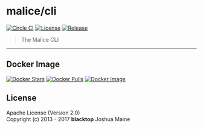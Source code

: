 malice/cli
==========

[![Circle CI](https://circleci.com/gh/maliceio/cli.png?style=shield)](https://circleci.com/gh/maliceio/cli) [![License](https://img.shields.io/badge/licence-Apache%202.0-blue.svg)](LICENSE) [![Release](https://img.shields.io/github/release/maliceio/cli.svg)](https://github.com/maliceio/cli/releases/latest)

> The Malice CLI

___

Docker Image
------------

[![Docker Stars](https://img.shields.io/docker/stars/malice/cli.svg)](https://hub.docker.com/r/malice/cli/) [![Docker Pulls](https://img.shields.io/docker/pulls/malice/cli.svg)](https://hub.docker.com/r/malice/cli/) [![Docker Image](https://img.shields.io/badge/docker%20image-10.5MB-blue.svg)](https://hub.docker.com/r/malice/cli/)

License
-------

Apache License (Version 2.0)  
Copyright (c) 2013 - 2017 **blacktop** Joshua Maine
